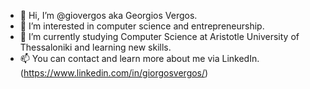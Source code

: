 - 👋 Hi, I’m @giovergos aka Georgios Vergos.
- 👀 I’m interested in computer science and entrepreneurship.
- 🌱 I’m currently studying Computer Science at Aristotle University of Thessaloniki and learning new skills.
- 📫 You can contact and learn more about me via LinkedIn. (https://www.linkedin.com/in/giorgosvergos/)

